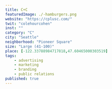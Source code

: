 ```yaml
---
title: C+C
featuredImage: ./-hamburgers.png
website: "https://cplusc.com/"
twit: "colehourcohen"
inst: ""
category: "C"
city: "Seattle"
neighborhood: "Pioneer Square"
size: "Large (41-100)"
place: [-122.33788984717818,47.60465000303519]
tags:
    - advertising
    - marketing
    - branding
    - public relations
published: true
---
```




